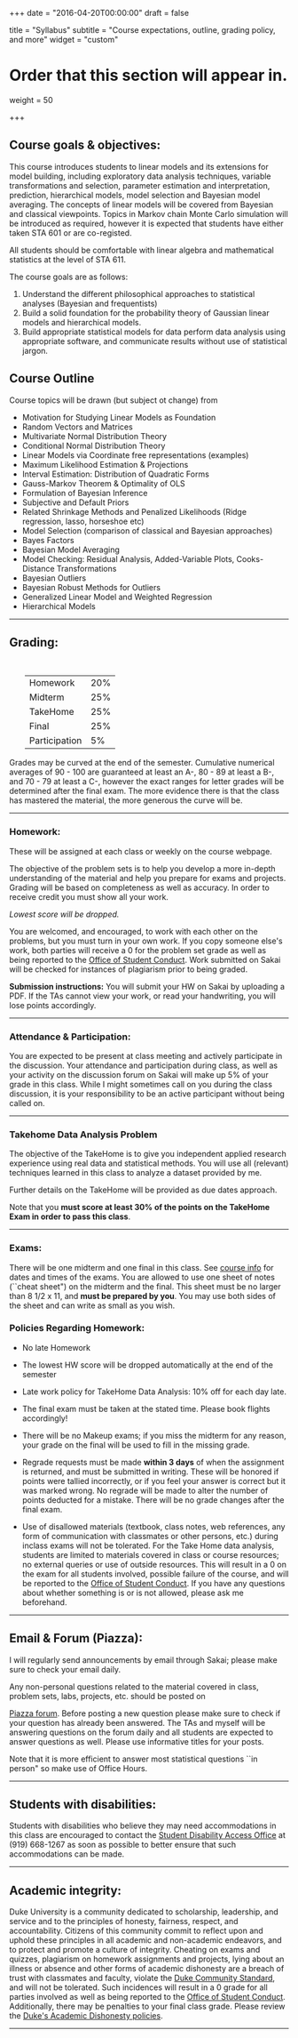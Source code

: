 +++
date = "2016-04-20T00:00:00"
draft = false

title = "Syllabus"
subtitle = "Course expectations, outline, grading policy, and more"
widget = "custom"

# Order that this section will appear in.
weight = 50

+++




## Course goals & objectives:

This course introduces students to linear models and its extensions
for model building, including exploratory data analysis techniques,
variable transformations and selection, parameter estimation and
interpretation, prediction, hierarchical models, model selection and
Bayesian model averaging. The concepts of linear models will be
covered from Bayesian and classical viewpoints. Topics in Markov chain
Monte Carlo simulation will be introduced as required, however it is
expected that students have either taken STA 601 or are co-registed.

All students should be comfortable with linear algebra and
mathematical statistics at the level of STA 611.


The course goals are as follows:

1. Understand the different philosophical approaches to statistical
analyses  (Bayesian and frequentists)
2. Build a solid foundation for the probability theory of Gaussian
linear models and hierarchical models.
3. Build appropriate statistical models for data perform data analysis
using appropriate software, and communicate results without use of
statistical jargon.

## Course Outline

Course topics will be drawn (but subject ot change) from

* Motivation for Studying Linear Models as Foundation
* Random Vectors and Matrices
* Multivariate Normal Distribution Theory
* Conditional Normal Distribution Theory
* Linear Models via Coordinate free representations (examples)
* Maximum Likelihood Estimation & Projections
* Interval Estimation: Distribution of Quadratic Forms
* Gauss-Markov Theorem & Optimality of OLS
* Formulation of Bayesian Inference
* Subjective and Default Priors
* Related Shrinkage Methods and Penalized Likelihoods  (Ridge regression, lasso, horseshoe etc)
* Model Selection (comparison of classical and Bayesian approaches)
* Bayes Factors
* Bayesian Model Averaging
* Model Checking:  Residual Analysis, Added-Variable Plots,  Cooks-Distance Transformations
* Bayesian Outliers
* Bayesian Robust Methods for Outliers
* Generalized Linear Model and Weighted Regression
* Hierarchical Models


* * *


## Grading:


<div style="padding-left:2em;padding-top:1em;">
<table style="width:400px;">
<tr> <td> Homework              </td> <td> 20% </td></tr>
<tr> <td> Midterm         </td> <td> 25% </td></tr>
<tr> <td> TakeHome        </td> <td> 25% </td></tr>
<tr> <td> Final            </td> <td> 25% </td></tr>
<tr> <td> Participation        </td> <td> 5% </td></tr>

</table>
</div>


Grades may be curved at the end of the semester. Cumulative numerical averages of 90 - 100 are guaranteed at least an A-, 80 - 89 at least a B-, and 70 - 79 at least a C-, however the exact ranges for letter grades will be determined after the final exam. The more evidence there is that the class has mastered the material, the more generous the curve will be.

* * *

### Homework:

These will be assigned at each class or weekly on the course webpage.

The objective of the problem sets is to help you develop a more in-depth understanding of the material and help you prepare for exams and projects. Grading will be based on completeness as well as accuracy. In order to receive credit you must show all your work.

*Lowest score will be dropped.*

You are welcomed, and encouraged, to work with each other on the problems, but you must turn in your own work. If you copy someone else's work, both parties will receive a 0 for the problem set grade as well as being reported to the [Office of Student Conduct](http://www.studentaffairs.duke.edu/conduct). Work submitted on Sakai will be checked for instances of plagiarism prior to being graded.

**Submission instructions:** You will submit your HW on Sakai by
  uploading a PDF. If the TAs cannot view your work, or read your
  handwriting, you will lose points accordingly.


* * *


### Attendance & Participation:

You are expected to be present at class meeting and actively
participate in the discussion. Your attendance and participation
during class, as well as your activity on the discussion forum on
Sakai will make up 5% of your grade in this class. While I might
sometimes call on you during the class discussion, it is your
responsibility to be an active participant without being called on.


* * *



### Takehome Data Analysis Problem

The objective of the TakeHome is to give you independent applied
research experience using real data and statistical methods.  You will
use all (relevant) techniques learned in this class to analyze a
dataset provided by me.

Further details on the TakeHome will be provided as due dates approach.

Note that you **must score at least 30% of the points on the TakeHome Exam in order to pass this class**.

* * *

### Exams:

There will be one midterm and one final in this class. See [course info]({{site.baseurl}}/#exams) for dates and times of the exams.
You are allowed to use one sheet of notes (``cheat sheet") on the
midterm and the final. This sheet must be no larger than 8 1/2 x 11,
and **must be prepared by you**. You may use both sides of the sheet
and can write as small as you wish.

### Policies Regarding Homework:

* No late Homework

* The lowest HW score will be dropped automatically at the end of the semester 

* Late work policy for TakeHome Data Analysis: 10% off for each day late.

* The final exam must be taken at the stated time. Please book flights accordingly!

* There will be no Makeup exams; if you miss the midterm for any reason, your grade on the final will be used to fill in the missing grade.

* Regrade requests must be made **within 3 days** of when the assignment is returned, and must be submitted in writing. These will be honored if points were tallied incorrectly, or if you feel your answer is correct but it was marked wrong. No regrade will be made to alter the number of points deducted for a mistake. There will be no grade changes after the final exam.


* Use of disallowed materials (textbook, class notes, web references, any form of communication with classmates or other persons, etc.) during inclass exams will not be tolerated. For the Take Home data analysis, students are limited to materials covered in class or  course resources; no external queries or use of outside resources.
This will result in a 0 on the exam for all students involved, possible failure of the course, and will be reported to the [Office of Student Conduct](http://www.studentaffairs.duke.edu/conduct). If you have any questions about whether something is or is not allowed, please ask me beforehand.


* * *

## Email & Forum (Piazza):

I will regularly send announcements by email through Sakai; please make sure to check your email  daily.

Any non-personal questions related to the material covered in class, problem sets, labs, projects, etc. should be posted on
<!-- REPLACE REPLACE -->
[Piazza forum](https://sakai.duke.edu/portal/site/ba0d1c18-ba55-473f-9d70-b6a1f9559bbe/page/08b2daf5-e24e-4401-97a1-ba4b8839895a#).
Before posting a new question please make sure to check if your question has already been answered. The TAs and myself will be answering questions on the forum daily and all students are expected to answer questions as well. Please use informative titles for your posts.

Note that it is more efficient to answer most statistical questions ``in person" so make use of Office Hours.

* * *

## Students with disabilities:

Students with disabilities who believe they may need accommodations in this class are encouraged to contact the [Student Disability Access Office](http://www.access.duke.edu/students/requesting/index.php) at (919) 668-1267 as soon as possible to better ensure that such accommodations can be made.

* * *

## Academic integrity:

Duke University is a community dedicated to scholarship, leadership, and service and to the principles of honesty, fairness, respect, and accountability. Citizens of this community commit to reflect upon and uphold these principles in all academic and non-academic endeavors, and to protect and promote a culture of integrity. Cheating on exams and quizzes, plagiarism on homework assignments and projects, lying about an illness or absence and other forms of academic dishonesty are a breach of trust with classmates and faculty, violate the [Duke Community Standard](http://www.studentaffairs.duke.edu/conduct/resources/dcs), and will not be tolerated. Such incidences will result in a 0 grade for all parties involved as well as being reported to the [Office of Student Conduct](http://www.studentaffairs.duke.edu/conduct). Additionally, there may be penalties to your final class grade. Please review the [Duke's Academic Dishonesty policies](http://www.studentaffairs.duke.edu/conduct/resources/academicdishonesty).

* * *


